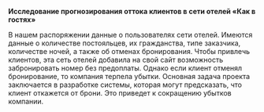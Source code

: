  **Исследование прогнозирования оттока клиентов в сети отелей «Как в гостях»** 
 
В нашем распоряжении данные о пользователях сети отелей. Имеются данные о количестве постояльцев, их гражданства, типе заказчика, количестве ночей, а также об отменах бронирования. Чтобы привлечь клиентов, эта сеть отелей добавила на свой сайт возможность забронировать номер без предоплаты. Однако если клиент отменял бронирование, то компания терпела убытки. Основная задача проекта заключается в разработке системы, которая могут предсказать, что клиент откажется от брони. Это приведет к сокращению убытков компании.


